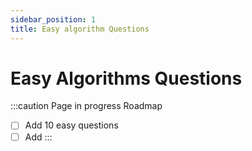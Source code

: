 ```yaml
---
sidebar_position: 1
title: Easy algorithm Questions
---
```


# Easy Algorithms Questions

:::caution Page in progress
Roadmap
- [ ] Add 10 easy questions 
- [ ] Add 
:::